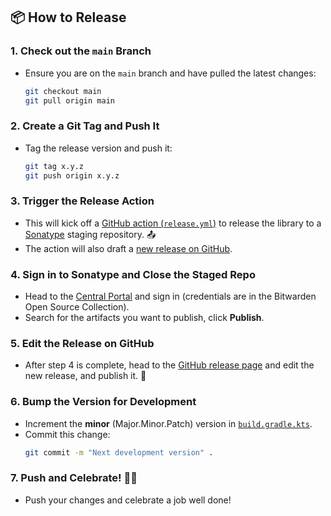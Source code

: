 ## 📦 How to Release

### 1. Check out the `main` Branch

   - Ensure you are on the `main` branch and have pulled the latest changes:
     ```bash
     git checkout main
     git pull origin main
     ```

### 2. Create a Git Tag and Push It

   - Tag the release version and push it:
     ```bash
     git tag x.y.z
     git push origin x.y.z
     ```

### 3. Trigger the Release Action

   - This will kick off a [GitHub action (`release.yml`)](../../actions/workflows/release.yml) to release the library to a [Sonatype](https://s01.oss.sonatype.org/) staging repository. 📤
   - The action will also draft a [new release on GitHub](../../releases).

### 4. Sign in to Sonatype and Close the Staged Repo

   - Head to the [Central Portal](https://central.sonatype.com/publishing/deployments) and sign in (credentials are in the Bitwarden Open Source Collection).
   - Search for the artifacts you want to publish, click **Publish**.

### 5. Edit the Release on GitHub

   - After step 4 is complete, head to the [GitHub release page](../../releases) and edit the new release, and publish it. 🎉

### 6. Bump the Version for Development

   - Increment the **minor** (Major.Minor.Patch) version in [`build.gradle.kts`](build.gradle.kts).
   - Commit this change:
     ```bash
     git commit -m "Next development version" .
     ```

### 7. Push and Celebrate! 🎉💃

   - Push your changes and celebrate a job well done!
